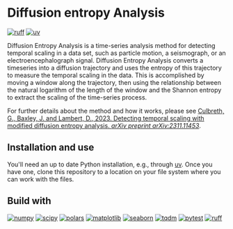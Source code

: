 # Diffusion entropy Analysis

[![ruff](https://img.shields.io/endpoint?url=https://raw.githubusercontent.com/astral-sh/ruff/main/assets/badge/v2.json&style=flat-square&labelColor=393f46)](https://github.com/astral-sh/ruff)
[![uv](https://img.shields.io/endpoint?url=https://raw.githubusercontent.com/astral-sh/uv/main/assets/badge/v0.json&style=flat-square&labelColor=393f46)](https://github.com/astral-sh/uv)

Diffusion Entropy Analysis is a time-series analysis method for detecting temporal scaling in a data set, such as particle motion, a seismograph, or an electroencephalograph signal. Diffusion Entropy Analysis converts a timeseries into a diffusion trajectory and uses the entropy of this trajectory to measure the temporal scaling in the data. This is accomplished by moving a window along the trajectory, then using the relationship between the natural logarithm of the length of the window and the Shannon entropy to extract the scaling of the time-series process.

For further details about the method and how it works, please see [Culbreth, G., Baxley, J. and Lambert, D., 2023. Detecting temporal scaling with modified diffusion entropy analysis. _arXiv preprint arXiv:2311.11453_](https://arxiv.org/abs/2311.11453).

## Installation and use

You'll need an up to date Python installation, e.g., through [uv](https://docs.astral.sh/uv/#python-management). Once you have one, clone this repository to a location on your file system where you can work with the files.

## Build with

[![numpy](https://img.shields.io/badge/numpy-013243?style=for-the-badge&logo=numpy&logoColor=white)](https://numpy.org/)
[![scipy](https://img.shields.io/badge/scipy-8CAAE6?style=for-the-badge&logo=scipy&logoColor=white)](https://scipy.org/)
[![polars](https://img.shields.io/badge/polars-CD792C?style=for-the-badge&logo=polars&logoColor=white)](https://pola.rs/)
[![matplotlib](https://img.shields.io/badge/matplotlib-11557c?style=for-the-badge)](https://matplotlib.org/)
[![seaborn](https://img.shields.io/badge/seaborn-444876?style=for-the-badge&logo=graph&logoColor=white)](https://seaborn.pydata.org/)
[![tqdm](https://img.shields.io/badge/tqdm-FFC107?style=for-the-badge&logo=tqdm&logoColor=000000)](https://tqdm.github.io/)
[![pytest](https://img.shields.io/badge/pytest-%230A9EDC?style=for-the-badge&logo=pytest&logoColor=white)](https://docs.pytest.org/en/stable/)
[![ruff](https://img.shields.io/badge/ruff-D7FF64?style=for-the-badge&logo=ruff&logoColor=000000)](https://docs.astral.sh/ruff/)
